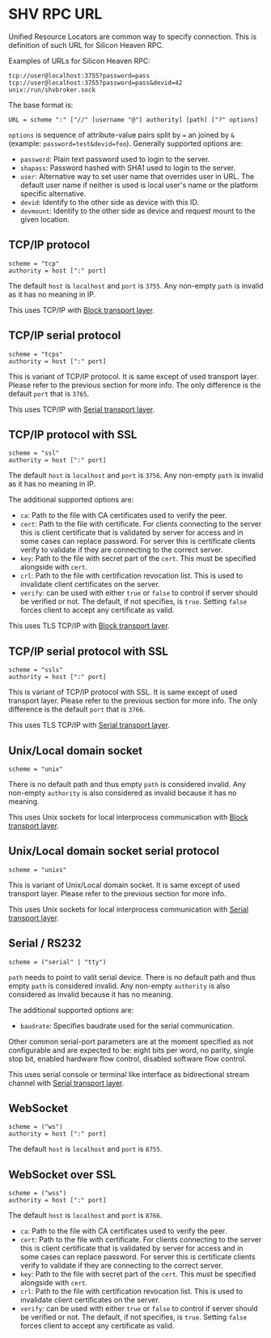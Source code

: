 # SHV RPC URL

Unified Resource Locators are common way to specify connection. This is
definition of such URL for Silicon Heaven RPC.

Examples of URLs for Silicon Heaven RPC:

```
tcp://user@localhost:3755?password=pass
tcp://user@localhost:3755?password=pass&devid=42
unix:/run/shvbroker.sock
```

The base format is:

```
URL = scheme ":" ["//" [username "@"] authority] [path] ["?" options]
```

`options` is sequence of attribute-value pairs split by `=` an joined by
`&` (example: `password=test&devid=foo`). Generally supported options are:

* `password`: Plain text password used to login to the server.
* `shapass`: Password hashed with SHA1 used to login to the server.
* `user`: Alternative way to set user name that overrides user in URL. The
  default user name if neither is used is local user's name or the platform
  specific alternative.
* `devid`: Identify to the other side as device with this ID.
* `devmount`: Identify to the other side as device and request mount to
  the given location.


## TCP/IP protocol

```
scheme = "tcp"
authority = host [":" port]
```

The default `host` is `localhost` and `port` is `3755`. Any non-empty `path` is
invalid as it has no meaning in IP.

This uses TCP/IP with [Block transport layer](rpctransportlayer.md#stream).


## TCP/IP serial protocol

```
scheme = "tcps"
authority = host [":" port]
```

This is variant of TCP/IP protocol. It is same except of used transport layer.
Please refer to the previous section for more info. The only difference is the
default `port` that is `3765`.

This uses TCP/IP with [Serial transport layer](rpctransportlayer.md#serial).


## TCP/IP protocol with SSL

```
scheme = "ssl"
authority = host [":" port]
```

The default `host` is `localhost` and `port` is `3756`. Any non-empty `path`
is invalid as it has no meaning in IP.

The additional supported options are:

* `ca`: Path to the file with CA certificates used to verify the peer.
* `cert`: Path to the file with certificate. For clients connecting to the
  server this is client certificate that is validated by server for access and
  in some cases can replace password. For server this is certificate clients
  verify to validate if they are connecting to the correct server.
* `key`: Path to the file with secret part of the `cert`. This must be specified
  alongside with `cert`.
* `crl`: Path to the file with certification revocation list. This is used to
  invalidate client certificates on the server.
* `verify`: can be used with either `true` or `false` to control if server
  should be verified or not. The default, if not specifies, is `true`. Setting
  `false` forces client to accept any certificate as valid.

This uses TLS TCP/IP with [Block transport layer](rpctransportlayer.md#stream).


## TCP/IP serial protocol with SSL

```
scheme = "ssls"
authority = host [":" port]
```

This is variant of TCP/IP protocol with SSL. It is same except of used transport
layer. Please refer to the previous section for more info. The only difference
is the default `port` that is `3766`.

This uses TLS TCP/IP with [Serial transport layer](rpctransportlayer.md#serial).


## Unix/Local domain socket

```
scheme = "unix"
```

There is no default path and thus empty `path` is considered invalid. Any
non-empty `authority` is also considered as invalid because it has no meaning.

This uses Unix sockets for local interprocess communication with [Block
transport layer](rpctransportlayer.md#stream).


## Unix/Local domain socket serial protocol

```
scheme = "unixs"
```

This is variant of Unix/Local domain socket. It is same except of used transport
layer. Please refer to the previous section for more info.

This uses Unix sockets for local interprocess communication with [Serial
transport layer](rpctransportlayer.md#serial).


## Serial / RS232

```
scheme = ("serial" | "tty")
```

`path` needs to point to valit serial device. There is no default path and thus
empty `path` is considered invalid. Any non-empty `authority` is also considered
as invalid because it has no meaning.

The additional supported options are:

* `baudrate`: Specifies baudrate used for the serial communication.

Other common serial-port parameters are at the moment specified as not
configurable and are expected to be: eight bits per word, no parity, single stop
bit, enabled hardware flow control, disabled software flow control.

This uses serial console or terminal like interface as bidirectional stream
channel with [Serial transport layer](rpctransportlayer.md#serial).

## WebSocket

```
scheme = ("ws")
authority = host [":" port]
```

The default `host` is `localhost` and `port` is `8755`.

## WebSocket over SSL

```
scheme = ("wss")
authority = host [":" port]
```

The default `host` is `localhost` and `port` is `8766`.

* `ca`: Path to the file with CA certificates used to verify the peer.
* `cert`: Path to the file with certificate. For clients connecting to the
  server this is client certificate that is validated by server for access and
  in some cases can replace password. For server this is certificate clients
  verify to validate if they are connecting to the correct server.
* `key`: Path to the file with secret part of the `cert`. This must be specified
  alongside with `cert`.
* `crl`: Path to the file with certification revocation list. This is used to
  invalidate client certificates on the server.
* `verify`: can be used with either `true` or `false` to control if server
  should be verified or not. The default, if not specifies, is `true`. Setting
  `false` forces client to accept any certificate as valid.
